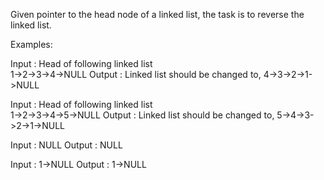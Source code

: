 Given pointer to the head node of a linked list, the task is to reverse the linked list.

Examples:

Input : Head of following linked list  
1->2->3->4->NULL Output : Linked list should be changed to, 4->3->2->1->NULL

Input : Head of following linked list  
1->2->3->4->5->NULL Output : Linked list should be changed to, 5->4->3->2->1->NULL

Input : NULL Output : NULL

Input  : 1->NULL Output : 1->NULL
